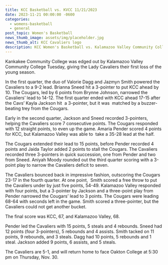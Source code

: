 ```yaml
---
title: KCC Basketball vs. KVCC 11/21/2023
date: 2023-11-21 00:00:00 -0600
categories:
  - womens-basketball
  - general
post_topic: Women's Basketball
news_thumb_image: assets/img/placeholder.jpg
news_thumb_alt: KCC Cavaliers logo
description: KCC Women's Basketball vs. Kalamazoo Valley Community College (MI)
---
```

Kankakee Community College was edged out by Kalamazoo Valley Community College Tuesday, giving the Lady Cavaliers their first loss of the young season.

In the first quarter, the duo of Valorie Dagg and Jazmyn Smith powered the Cavaliers to a 9-2 lead. Brianna Sneed hit a 3-pointer to put KCC ahead by 10. The Cougars, led by 6 points from Brynne Johnson, narrowed the Cavaliers’ lead to 14-12. The first quarter ended with KCC ahead 17-15 after the Cavs’ Kayla Jackson hit&nbsp; a 3-pointer, but it was&nbsp; matched by a buzzer-beating trey from the Cougars.

Early in the second quarter, Jackson and Sneed recorded 3-pointers, helping the Cavaliers score 7 consecutive points. The Cougars responded with 12 straight points, to even up the game. Amaria Pender scored 4 points for KCC, but Kalamazoo Valley was able to&nbsp; take a 35-28 lead at the half.

The Cougars extended their lead to 15 points, before Pender recorded 4 points and Jaida Taylor added 2 points to stall the Cougars. The Cavaliers recorded three 3-pointers in quick succession, one from Pender and two from Sneed. Aniyah Moody rounded out the third quarter scoring with a 3-point play to narrow the Cavaliers deficit to seven.

The Cavaliers bounced back in impressive fashion, outscoring the Cougars 23-17 in the fourth quarter. At one point,&nbsp; Smith scored a free throw to put the Cavaliers under by just five points, 54-49. Kalamazoo Valley responded with four points, but a 3-pointer by Jackson and a three-point play from Pender narrowed the Cougars’ lead to 3 points. The Cougars were leading 68-64 with seconds left in the game. Smith scored a three-pointer, but the Cavaliers could not get another bucket.

The final score was KCC, 67, and Kalamazoo Valley, 68.

Pender led the Cavaliers with 15 points, 5 steals and 4 rebounds. Sneed had 12 points (four 3-pointers), 5 rebounds and 4 assists. Smith tacked on 11 points, 9 rebounds, and 3 steals. Dagg had 10 points, 5 rebounds and 1 steal. Jackson added 9 points, 6 assists, and 5 steals.&nbsp;

The Cavaliers are 5-1, and will return home to face Oakton College at 5:30 pm on Thursday, Nov. 30.
